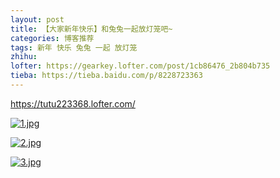 ```yaml
---
layout: post
title: 【大家新年快乐】和兔兔一起放灯笼吧~
categories: 博客推荐
tags: 新年 快乐 兔兔 一起 放灯笼
zhihu: 
lofter: https://gearkey.lofter.com/post/1cb86476_2b804b735
tieba: https://tieba.baidu.com/p/8228723363
---
```


<https://tutu223368.lofter.com/>

[![1.jpg](https://s2.loli.net/2023/01/21/uZnOESCdohV4xig.jpg)](https://tutu223368.lofter.com/post/74fba632_2b7fcd57c)

[![2.jpg](https://s2.loli.net/2023/01/21/3CA7DiZarglEk2P.jpg)](https://tutu223368.lofter.com/post/74fba632_2b781e9c1)

[![3.jpg](https://s2.loli.net/2023/01/21/12sOfNZKgH4pcuQ.jpg)](https://tutu223368.lofter.com/post/74fba632_2b7ae1e70)